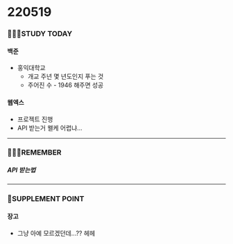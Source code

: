 # 220519

### 👨🏼‍🏫STUDY TODAY

#### 백준

- 홍익대학교
  - 개교 주년 몇 년도인지 푸는 것
  - 주어진 수 - 1946 해주면 성공



#### 웹엑스

- 프로젝트 진행
- API 받는거 왤케 어렵냐...

---

### 💆🏼‍♂️REMEMBER

##### API 받는법

---

### 💫SUPPLEMENT POINT

#### 장고

- 그냥 아예 모르겠던데...?? 헤헤
